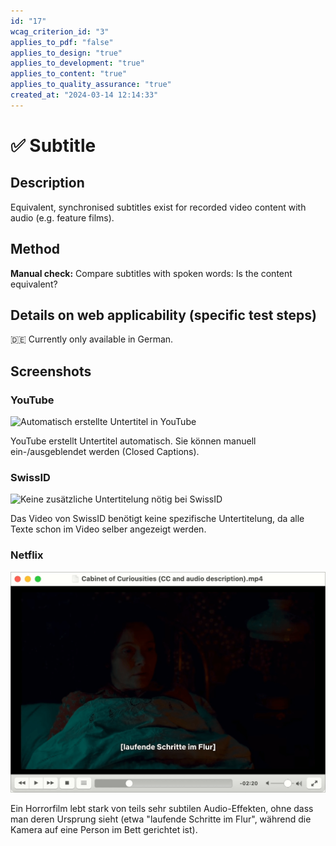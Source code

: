 ```yaml
---
id: "17"
wcag_criterion_id: "3"
applies_to_pdf: "false"
applies_to_design: "true"
applies_to_development: "true"
applies_to_content: "true"
applies_to_quality_assurance: "true"
created_at: "2024-03-14 12:14:33"
---
```


# ✅ Subtitle

## Description

Equivalent, synchronised subtitles exist for recorded video content with audio (e.g. feature films).

## Method

**Manual check:** Compare subtitles with spoken words: Is the content equivalent?

## Details on web applicability (specific test steps)

🇩🇪 Currently only available in German.

## Screenshots

### YouTube

![Automatisch erstellte Untertitel in YouTube](images/automatisch-erstellte-untertitel-in-youtube.png)

YouTube erstellt Untertitel automatisch. Sie können manuell ein-/ausgeblendet werden (Closed Captions).

### SwissID

![Keine zusätzliche Untertitelung nötig bei SwissID](images/keine-zustzliche-untertitelung-ntig-bei-swissid.png)

Das Video von SwissID benötigt keine spezifische Untertitelung, da alle Texte schon im Video selber angezeigt werden.

### Netflix

![Cabinet of Curiosities](images/cabinet-of-curiosities.png)

Ein Horrorfilm lebt stark von teils sehr subtilen Audio-Effekten, ohne dass man deren Ursprung sieht (etwa "laufende Schritte im Flur", während die Kamera auf eine Person im Bett gerichtet ist).